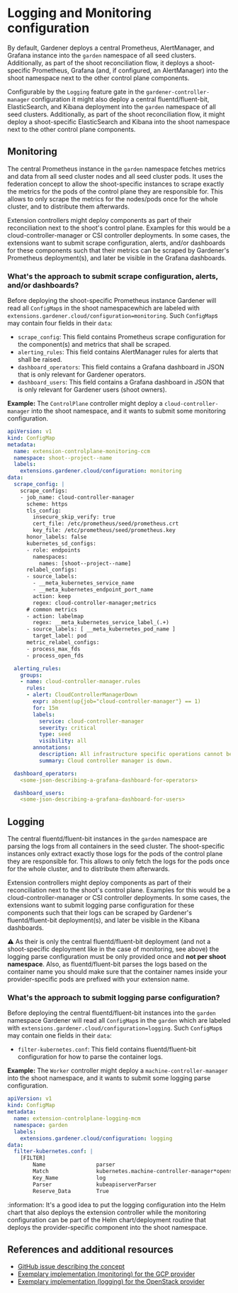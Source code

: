 # Logging and Monitoring configuration

By default, Gardener deploys a central Prometheus, AlertManager, and Grafana instance into the `garden` namespace of all seed clusters.
Additionally, as part of the shoot reconciliation flow, it deploys a shoot-specific Prometheus, Grafana (and, if configured, an AlertManager) into the shoot namespace next to the other control plane components.

Configurable by the `Logging` feature gate in the `gardener-controller-manager` configuration it might also deploy a central fluentd/fluent-bit, ElasticSearch, and Kibana deployment into the `garden` namespace of all seed clusters.
Additionally, as part of the shoot reconciliation flow, it might deploy a shoot-specific ElasticSearch and Kibana into the shoot namespace next to the other control plane components.

## Monitoring

The central Prometheus instance in the `garden` namespace fetches metrics and data from all seed cluster nodes and all seed cluster pods.
It uses the federation concept to allow the shoot-specific instances to scrape exactly the metrics for the pods of the control plane they are responsible for.
This allows to only scrape the metrics for the nodes/pods once for the whole cluster, and to distribute them afterwards.

Extension controllers might deploy components as part of their reconciliation next to the shoot's control plane.
Examples for this would be a cloud-controller-manager or CSI controller deployments.
In some cases, the extensions want to submit scrape configuration, alerts, and/or dashboards for these components such that their metrics can be scraped by Gardener's Prometheus deployment(s), and later be visible in the Grafana dashboards.

### What's the approach to submit scrape configuration, alerts, and/or dashboards?

Before deploying the shoot-specific Prometheus instance Gardener will read all `ConfigMap`s in the shoot namespacewhich are labeled with `extensions.gardener.cloud/configuration=monitoring`.
Such `ConfigMap`s may contain four fields in their `data`:

* `scrape_config`: This field contains Prometheus scrape configuration for the component(s) and metrics that shall be scraped.
* `alerting_rules`: This field contains AlertManager rules for alerts that shall be raised.
* `dashboard_operators`: This field contains a Grafana dashboard in JSON that is only relevant for Gardener operators.
* `dashboard_users`: This field contains a Grafana dashboard in JSON that is only relevant for Gardener users (shoot owners).

**Example:** The `ControlPlane` controller might deploy a `cloud-controller-manager` into the shoot namespace, and it wants to submit some monitoring configuration.

```yaml
apiVersion: v1
kind: ConfigMap
metadata:
  name: extension-controlplane-monitoring-ccm
  namespace: shoot--project--name
  labels:
    extensions.gardener.cloud/configuration: monitoring
data:
  scrape_config: |
    scrape_configs:
    - job_name: cloud-controller-manager
      scheme: https
      tls_config:
        insecure_skip_verify: true
        cert_file: /etc/prometheus/seed/prometheus.crt
        key_file: /etc/prometheus/seed/prometheus.key
      honor_labels: false
      kubernetes_sd_configs:
      - role: endpoints
        namespaces:
          names: [shoot--project--name]
      relabel_configs:
      - source_labels:
        - __meta_kubernetes_service_name
        - __meta_kubernetes_endpoint_port_name
        action: keep
        regex: cloud-controller-manager;metrics
      # common metrics
      - action: labelmap
        regex: __meta_kubernetes_service_label_(.+)
      - source_labels: [ __meta_kubernetes_pod_name ]
        target_label: pod
      metric_relabel_configs:
      - process_max_fds
      - process_open_fds

  alerting_rules:
    groups:
    - name: cloud-controller-manager.rules
      rules:
      - alert: CloudControllerManagerDown
        expr: absent(up{job="cloud-controller-manager"} == 1)
        for: 15m
        labels:
          service: cloud-controller-manager
          severity: critical
          type: seed
          visibility: all
        annotations:
          description: All infrastructure specific operations cannot be completed (e.g. creating load balancers or persistent volumes).
          summary: Cloud controller manager is down.

  dashboard_operators:
    <some-json-describing-a-grafana-dashboard-for-operators>

  dashboard_users:
    <some-json-describing-a-grafana-dashboard-for-users>
```

## Logging

The central fluentd/fluent-bit instances in the `garden` namespace are parsing the logs from all containers in the seed cluster.
The shoot-specific instances only extract exactly those logs for the pods of the control plane they are responsible for.
This allows to only fetch the logs for the pods once for the whole cluster, and to distribute them afterwards.

Extension controllers might deploy components as part of their reconciliation next to the shoot's control plane.
Examples for this would be a cloud-controller-manager or CSI controller deployments.
In some cases, the extensions want to submit logging parse configuration for these components such that their logs can be scraped by Gardener's fluentd/fluent-bit deployment(s), and later be visible in the Kibana dashboards.

:warning: As their is only the central fluentd/fluent-bit deployment (and not a shoot-specific deployment like in the case of monitoring, see above) the logging parse configuration must be only provided once and **not per shoot namespace**.
Also, as fluentd/fluent-bit parses the logs based on the container name you should make sure that the container names inside your provider-specific pods are prefixed with your extension name.

### What's the approach to submit logging parse configuration?

Before deploying the central fluentd/fluent-bit instances into the `garden` namespace Gardener will read all `ConfigMap`s in the `garden` which are labeled with `extensions.gardener.cloud/configuration=logging`.
Such `ConfigMap`s may contain one fields in their `data`:

* `filter-kubernetes.conf`: This field contains fluentd/fluent-bit configuration for how to parse the container logs.

**Example:** The `Worker` controller might deploy a `machine-controller-manager` into the shoot namespace, and it wants to submit some logging parse configuration.

```yaml
apiVersion: v1
kind: ConfigMap
metadata:
  name: extension-controlplane-logging-mcm
  namespace: garden
  labels:
    extensions.gardener.cloud/configuration: logging
data:
  filter-kubernetes.conf: |
    [FILTER]
        Name                parser
        Match               kubernetes.machine-controller-manager*openstack-machine-controller-manager*
        Key_Name            log
        Parser              kubeapiserverParser
        Reserve_Data        True
```

:information: It's a good idea to put the logging configuration into the Helm chart that also deploys the extension controller while the monitoring configuration can be part of the Helm chart/deployment routine that deploys the provider-specific component into the shoot namespace.

## References and additional resources

* [GitHub issue describing the concept](https://github.com/gardener/gardener/issues/1351)
* [Exemplary implementation (monitoring) for the GCP provider](https://github.com/gardener/gardener-extensions/blob/master/controllers/provider-gcp/charts/internal/cloud-controller-manager/templates/configmap-monitoring.yaml)
* [Exemplary implementation (logging) for the OpenStack provider](https://github.com/gardener/gardener-extensions/blob/master/controllers/provider-openstack/charts/provider-openstack/templates/configmap-logging.yaml)
